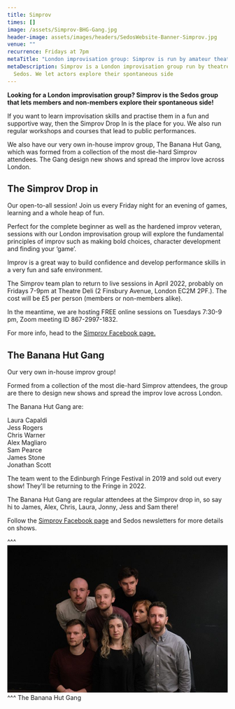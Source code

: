 ```yaml
---
title: Simprov
times: []
image: /assets/Simprov-BHG-Gang.jpg
header-image: assets/images/headers/SedosWebsite-Banner-Simprov.jpg
venue: ""
recurrence: Fridays at 7pm
metaTitle: "London improvisation group: Simprov is run by amateur theatre company Sedos"
metaDescription: Simprov is a London improvisation group run by theatre company
  Sedos. We let actors explore their spontaneous side
---
```

**Looking for a London improvisation group? Simprov is the Sedos group that lets members and non-members explore their spontaneous side!**

If you want to learn improvisation skills and practise them in a fun and supportive way, then the Simprov Drop In is the place for you. We also run regular workshops and courses that lead to public performances.

We also have our very own in-house improv group, The Banana Hut Gang, which was formed from a collection of the most die-hard Simprov attendees. The Gang design new shows and spread the improv love across London.

## **The Simprov Drop in**

Our open-to-all session! Join us every Friday night for an evening of games, learning and a whole heap of fun.

Perfect for the complete beginner as well as the hardened improv veteran, sessions with our London improvisation group will explore the fundamental principles of improv such as making bold choices, character development and finding your ‘game’.

Improv is a great way to build confidence and develop performance skills in a very fun and safe environment.

The Simprov team plan to return to live sessions in April 2022, probably on Fridays 7-9pm at Theatre Deli (2 Finsbury Avenue, London EC2M 2PF.). The cost will be £5 per person (members or non-members alike).

In the meantime, we are hosting FREE online sessions on Tuesdays 7:30-9 pm, Zoom meeting ID 867-2997-1832.

For more info, head to the [Simprov Facebook page.](https://www.facebook.com/groups/176792046058352/)

## **The Banana Hut Gang**

Our very own in-house improv group!

Formed from a collection of the most die-hard Simprov attendees, the group are there to design new shows and spread the improv love across London.

The Banana Hut Gang are:

Laura Capaldi\
Jess Rogers\
Chris Warner\
Alex Magliaro\
Sam Pearce\
James Stone\
Jonathan Scott

The team went to the Edinburgh Fringe Festival in 2019 and sold out every show! They'll be returning to the Fringe in 2022.

The Banana Hut Gang are regular attendees at the Simprov drop in, so say hi to James, Alex, Chris, Laura, Jonny, Jess and Sam there!

Follow the [Simprov Facebook page](https://www.facebook.com/groups/176792046058352/) and Sedos newsletters for more details on shows.

^^^ ![The Banana Hut Gang, a London improvisation group run by theatre company Sedos](/assets/Simprov-BHG-Gang.jpg)
^^^ The Banana Hut Gang